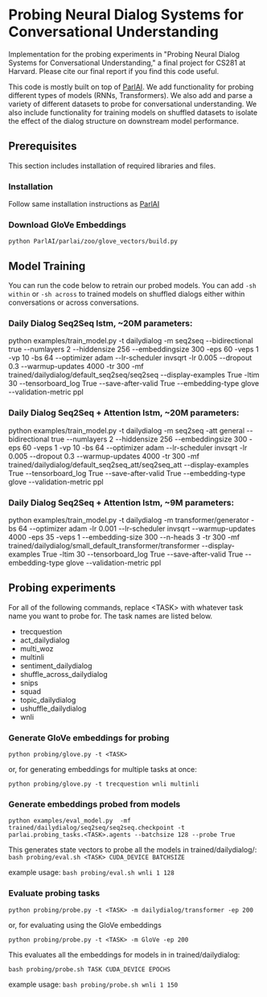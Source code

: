 # Probing Neural Dialog Systems for Conversational Understanding
Implementation for the probing experiments in "Probing Neural Dialog Systems for Conversational Understanding," a final project for CS281 at Harvard. Please cite our final report if you find this code useful. 

This code is mostly built on top of [ParlAI](https://parl.ai/). We add functionality for probing different types of models (RNNs, Transformers). We also add and parse a variety of different datasets to probe for conversational understanding. We also include functionality for training models on shuffled datasets to isolate the effect of the dialog structure on downstream model performance.


## Prerequisites
This section includes installation of required libraries and files.

### Installation

Follow same installation instructions as [ParlAI](https://github.com/facebookresearch/ParlAI)


### Download GloVe Embeddings
```python ParlAI/parlai/zoo/glove_vectors/build.py```

## Model Training

You can run the code below to retrain our probed models. You can add `-sh within` or `-sh across` to trained models on shuffled dialogs either within conversations or across conversations.

### Daily Dialog Seq2Seq lstm, ~20M parameters:
python examples/train_model.py  -t dailydialog -m seq2seq --bidirectional true --numlayers 2 --hiddensize 256 --embeddingsize 300  -eps 60 -veps 1 -vp 10 -bs 64 --optimizer adam --lr-scheduler invsqrt -lr 0.005 --dropout 0.3 --warmup-updates 4000 -tr 300 -mf trained/dailydialog/default_seq2seq/seq2seq --display-examples True -ltim 30 --tensorboard_log True --save-after-valid True --embedding-type glove --validation-metric ppl

### Daily Dialog Seq2Seq + Attention lstm, ~20M parameters:
python examples/train_model.py  -t dailydialog -m seq2seq -att general --bidirectional true --numlayers 2 --hiddensize 256 --embeddingsize 300  -eps 60 -veps 1 -vp 10  -bs 64 --optimizer adam --lr-scheduler invsqrt -lr 0.005 --dropout 0.3 --warmup-updates 4000 -tr 300 -mf trained/dailydialog/default_seq2seq_att/seq2seq_att --display-examples True --tensorboard_log True --save-after-valid True --embedding-type glove --validation-metric ppl

### Daily Dialog Seq2Seq + Attention lstm, ~9M parameters:
python examples/train_model.py -t dailydialog -m transformer/generator -bs 64 --optimizer adam -lr 0.001 --lr-scheduler invsqrt --warmup-updates 4000 -eps 35 -veps 1 --embedding-size 300 --n-heads 3 -tr 300 -mf trained/dailydialog/small_default_transformer/transformer --display-examples True -ltim 30 --tensorboard_log True --save-after-valid True --embedding-type glove --validation-metric ppl


## Probing experiments

For all of the following commands, replace \<TASK\> with whatever task name you want to probe for. The task names are listed below.

* trecquestion
* act_dailydialog
* multi_woz
* multinli
* sentiment_dailydialog
* shuffle_across_dailydialog
* snips
* squad
* topic_dailydialog
* ushuffle_dailydialog
* wnli

### Generate GloVe embeddings for probing
```python probing/glove.py -t <TASK>```

or, for generating embeddings for multiple tasks at once:

```python probing/glove.py -t trecquestion wnli multinli```

### Generate embeddings probed from models
```
python examples/eval_model.py  -mf trained/dailydialog/seq2seq/seq2seq.checkpoint -t parlai.probing_tasks.<TASK>.agents --batchsize 128 --probe True
```

This generates state vectors to probe all the models in trained/dailydialog/:
```bash probing/eval.sh <TASK> CUDA_DEVICE BATCHSIZE```

example usage: `bash probing/eval.sh wnli 1 128`

### Evaluate probing tasks

```python probing/probe.py -t <TASK> -m dailydialog/transformer -ep 200```

or, for evaluating using the GloVe embeddings

```python probing/probe.py -t <TASK> -m GloVe -ep 200```

This evaluates all the embeddings for models in in trained/dailydialog:

```bash probing/probe.sh TASK CUDA_DEVICE EPOCHS```

example usage: `bash probing/probe.sh wnli 1 150`
